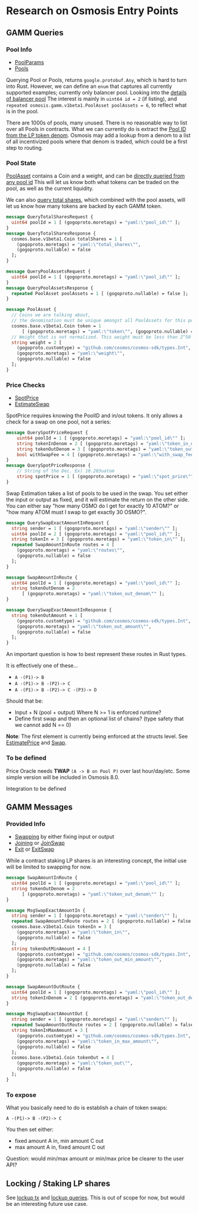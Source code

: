 # Research on Osmosis Entry Points

## GAMM Queries

### Pool Info

* [PoolParams](https://github.com/osmosis-labs/osmosis/blob/v7.0.3/proto/osmosis/gamm/v1beta1/query.proto#L28-L35)
* [Pools](https://github.com/osmosis-labs/osmosis/blob/main/proto/osmosis/gamm/v1beta1/query.proto#L17-L19)

Querying Pool or Pools, returns `google.protobuf.Any`, which is hard to turn into Rust.
However, we can define an `enum` that captures all currently supported examples; currently only balancer pool.
Looking into the [details of balancer pool](https://github.com/osmosis-labs/osmosis/blob/main/proto/osmosis/gamm/pool-models/balancer/balancerPool.proto#L92-L133)
The interest is mainly in `uint64 id = 2` (if listing), and `repeated osmosis.gamm.v1beta1.PoolAsset poolAssets = 6`, to reflect what is in the pool.

There are 1000s of pools, many unused. There is no reasonable way to list over all Pools in contracts.
What we can currently do is extract the [Pool ID from the LP token denom](https://github.com/osmosis-labs/osmosis/blob/e13cddc698a121dce2f8919b2a0f6a743f4082d6/x/gamm/types/key.go#L52-L54).
Osmosis may add a lookup from a denom to a list of all incentivized pools where that denom is traded, which could be a first step to routing.

### Pool State

[PoolAsset](https://github.com/osmosis-labs/osmosis/blob/main/proto/osmosis/gamm/v1beta1/pool.proto#L10-L30) contains a Coin
and a weight, and can be [directly queried from any pool id](https://github.com/osmosis-labs/osmosis/blob/main/proto/osmosis/gamm/v1beta1/query.proto#L108-L113)
This will let us know both what tokens can be traded on the pool, as well as the current liquidity.

We can also [query total shares](https://github.com/osmosis-labs/osmosis/blob/main/proto/osmosis/gamm/v1beta1/query.proto#L97-L105),
which combined with the pool assets, will let us know how many tokens are backed by each GAMM token.

```proto
message QueryTotalSharesRequest {
  uint64 poolId = 1 [ (gogoproto.moretags) = "yaml:\"pool_id\"" ];
}
message QueryTotalSharesResponse {
  cosmos.base.v1beta1.Coin totalShares = 1 [
    (gogoproto.moretags) = "yaml:\"total_shares\"",
    (gogoproto.nullable) = false
  ];
}

message QueryPoolAssetsRequest {
  uint64 poolId = 1 [ (gogoproto.moretags) = "yaml:\"pool_id\"" ];
}
message QueryPoolAssetsResponse {
  repeated PoolAsset poolAssets = 1 [ (gogoproto.nullable) = false ];
}

message PoolAsset {
  // Coins we are talking about,
  // the denomination must be unique amongst all PoolAssets for this pool.
  cosmos.base.v1beta1.Coin token = 1
      [ (gogoproto.moretags) = "yaml:\"token\"", (gogoproto.nullable) = false ];
  // Weight that is not normalized. This weight must be less than 2^50
  string weight = 2 [
    (gogoproto.customtype) = "github.com/cosmos/cosmos-sdk/types.Int",
    (gogoproto.moretags) = "yaml:\"weight\"",
    (gogoproto.nullable) = false
  ];
}
```

### Price Checks

* [SpotPrice](https://github.com/osmosis-labs/osmosis/blob/v7.0.3/proto/osmosis/gamm/v1beta1/query.proto#L45-L48)
* [EstimateSwap](https://github.com/osmosis-labs/osmosis/blob/v7.0.3/proto/osmosis/gamm/v1beta1/query.proto#L50-L60)

SpotPrice requires knowing the PoolID and in/out tokens.
It only allows a check for a swap on one pool, not a series:

```proto
message QuerySpotPriceRequest {
    uint64 poolId = 1 [ (gogoproto.moretags) = "yaml:\"pool_id\"" ];
    string tokenInDenom = 2 [ (gogoproto.moretags) = "yaml:\"token_in_denom\"" ];
    string tokenOutDenom = 3 [ (gogoproto.moretags) = "yaml:\"token_out_denom\"" ];
    bool withSwapFee = 4 [ (gogoproto.moretags) = "yaml:\"with_swap_fee\"" ];
}
message QuerySpotPriceResponse {
    // String of the Dec. Ex) 10.203uatom
    string spotPrice = 1 [ (gogoproto.moretags) = "yaml:\"spot_price\"" ];
}
```

Swap Estimation takes a list of pools to be used in the swap.
You set either the input or output as fixed, and it will estimate the return on the other side.
You can either say "how many OSMO do I get for exactly 10 ATOM?" or
"how many ATOM must I swap to get exactly 30 OSMO?".

```proto
message QuerySwapExactAmountInRequest {
  string sender = 1 [ (gogoproto.moretags) = "yaml:\"sender\"" ];
  uint64 poolId = 2 [ (gogoproto.moretags) = "yaml:\"pool_id\"" ];
  string tokenIn = 3 [ (gogoproto.moretags) = "yaml:\"token_in\"" ];
  repeated SwapAmountInRoute routes = 4 [
    (gogoproto.moretags) = "yaml:\"routes\"",
    (gogoproto.nullable) = false
  ];
}

message SwapAmountInRoute {
  uint64 poolId = 1 [ (gogoproto.moretags) = "yaml:\"pool_id\"" ];
  string tokenOutDenom = 2
      [ (gogoproto.moretags) = "yaml:\"token_out_denom\"" ];
}

message QuerySwapExactAmountInResponse {
  string tokenOutAmount = 1 [
    (gogoproto.customtype) = "github.com/cosmos/cosmos-sdk/types.Int",
    (gogoproto.moretags) = "yaml:\"token_out_amount\"",
    (gogoproto.nullable) = false
  ];
}
```

An important question is how to best represent these routes in Rust types.

It is effectively one of these...

* `A -(P1)-> B`
* `A -(P1)-> B -(P2)-> C`
* `A -(P1)-> B -(P2)-> C -(P3)-> D`

Should that be:
* Input + N (pool + output) Where N >= 1 is enforced runtime?
* Define first swap and then an optional list of chains? (type safety that we cannot add N == 0)

**Note**: The first element is currently being enforced at the structs level. See [EstimatePrice](./src/query.rs)
and [Swap](./src/msg.rs).

### To be defined

Price Oracle needs **TWAP** `(A -> B on Pool P)` over last hour/day/etc.
Some simple version will be included in Osmosis 8.0.

Integration to be defined

## GAMM Messages

### Provided Info

* [Swapping](https://github.com/osmosis-labs/osmosis/blob/main/proto/osmosis/gamm/v1beta1/tx.proto#L12-L15) by either fixing input or output
* [Joining](https://github.com/osmosis-labs/osmosis/blob/main/proto/osmosis/gamm/v1beta1/tx.proto#L10) or [JoinSwap](https://github.com/osmosis-labs/osmosis/blob/main/proto/osmosis/gamm/v1beta1/tx.proto#L16-L19)
* [Exit](https://github.com/osmosis-labs/osmosis/blob/main/proto/osmosis/gamm/v1beta1/tx.proto#L11) or [ExitSwap](https://github.com/osmosis-labs/osmosis/blob/main/proto/osmosis/gamm/v1beta1/tx.proto#L20-L23)

While a contract staking LP shares is an interesting concept, the initial use will be limited to swapping for now.

```proto
message SwapAmountInRoute {
  uint64 poolId = 1 [ (gogoproto.moretags) = "yaml:\"pool_id\"" ];
  string tokenOutDenom = 2
      [ (gogoproto.moretags) = "yaml:\"token_out_denom\"" ];
}

message MsgSwapExactAmountIn {
  string sender = 1 [ (gogoproto.moretags) = "yaml:\"sender\"" ];
  repeated SwapAmountInRoute routes = 2 [ (gogoproto.nullable) = false ];
  cosmos.base.v1beta1.Coin tokenIn = 3 [
    (gogoproto.moretags) = "yaml:\"token_in\"",
    (gogoproto.nullable) = false
  ];
  string tokenOutMinAmount = 4 [
    (gogoproto.customtype) = "github.com/cosmos/cosmos-sdk/types.Int",
    (gogoproto.moretags) = "yaml:\"token_out_min_amount\"",
    (gogoproto.nullable) = false
  ];
}
```

```proto
message SwapAmountOutRoute {
  uint64 poolId = 1 [ (gogoproto.moretags) = "yaml:\"pool_id\"" ];
  string tokenInDenom = 2 [ (gogoproto.moretags) = "yaml:\"token_out_denom\"" ];
}

message MsgSwapExactAmountOut {
  string sender = 1 [ (gogoproto.moretags) = "yaml:\"sender\"" ];
  repeated SwapAmountOutRoute routes = 2 [ (gogoproto.nullable) = false ];
  string tokenInMaxAmount = 3 [
    (gogoproto.customtype) = "github.com/cosmos/cosmos-sdk/types.Int",
    (gogoproto.moretags) = "yaml:\"token_in_max_amount\"",
    (gogoproto.nullable) = false
  ];
  cosmos.base.v1beta1.Coin tokenOut = 4 [
    (gogoproto.moretags) = "yaml:\"token_out\"",
    (gogoproto.nullable) = false
  ];
}
```

### To expose

What you basically need to do is establish a chain of token swaps:

`A -(P1)-> B -(P2)-> C`

You then set either:

* fixed amount A in, min amount C out
* max amount A in, fixed amount C out

Question: would min/max amount or min/max price be clearer to the user API?

## Locking / Staking LP shares

See [lockup tx](https://github.com/osmosis-labs/osmosis/blob/main/proto/osmosis/lockup/tx.proto) and [lockup queries](https://github.com/osmosis-labs/osmosis/blob/main/proto/osmosis/lockup/query.proto).
This is out of scope for now, but would be an interesting future use case.